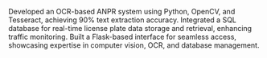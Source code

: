 Developed an OCR-based ANPR system using Python, OpenCV, and Tesseract, achieving 90% text extraction accuracy. Integrated a SQL database for real-time license plate data storage and retrieval, enhancing traffic monitoring. Built a Flask-based interface for seamless access, showcasing expertise in computer vision, OCR, and database management.
